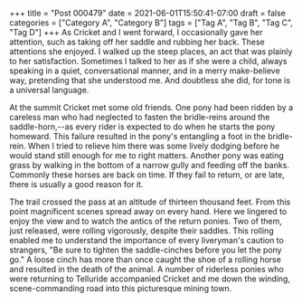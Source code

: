 +++
title = "Post 000479"
date = 2021-06-01T15:50:41-07:00
draft = false
categories = ["Category A", "Category B"]
tags = ["Tag A", "Tag B", "Tag C", "Tag D"]
+++
As Cricket and I went forward, I occasionally gave her attention, such as taking off her saddle and rubbing her back. These attentions she enjoyed. I walked up the steep places, an act that was plainly to her satisfaction. Sometimes I talked to her as if she were a child, always speaking in a quiet, conversational manner, and in a merry make-believe way, pretending that she understood me. And doubtless she did, for tone is a universal language.

At the summit Cricket met some old friends. One pony had been ridden by a careless man who had neglected to fasten the bridle-reins around the saddle-horn,--as every rider is expected to do when he starts the pony homeward. This failure resulted in the pony's entangling a foot in the bridle-rein. When I tried to relieve him there was some lively dodging before he would stand still enough for me to right matters. Another pony was eating grass by walking in the bottom of a narrow gully and feeding off the banks. Commonly these horses are back on time. If they fail to return, or are late, there is usually a good reason for it.

The trail crossed the pass at an altitude of thirteen thousand feet. From this point magnificent scenes spread away on every hand. Here we lingered to enjoy the view and to watch the antics of the return ponies. Two of them, just released, were rolling vigorously, despite their saddles. This rolling enabled me to understand the importance of every liveryman's caution to strangers, "Be sure to tighten the saddle-cinches before you let the pony go." A loose cinch has more than once caught the shoe of a rolling horse and resulted in the death of the animal. A number of riderless ponies who were returning to Telluride accompanied Cricket and me down the winding, scene-commanding road into this picturesque mining town.

